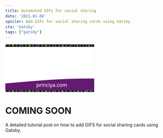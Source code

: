 ```yaml
---
title: Automated GIFs for social sharing
date: '2021-01-08'
spoiler: Add GIFs for social sharing cards using Gatsby
cta: 'Gatsby'
tags: ["gatsby"]
---
```


![Add GIFS for social sharing using Gatsby](./card.gif)

# COMING SOON

A detailed tutorial post on how to add GIFS for social sharing cards using Gatsby.